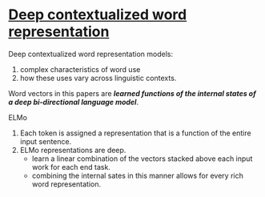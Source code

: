 # [Deep contextualized word representation](https://arxiv.org/abs/1802.05365)

Deep contextualized word representation models:
1. complex characteristics of word use
1. how these uses vary across linguistic contexts.

Word vectors in this papers are _**learned functions of the internal states of a deep bi-directional language model**_.

ELMo

1. Each token is assigned a representation that is a function of the entire input sentence.
1. ELMo representations are deep.
    - learn a linear combination of the vectors stacked above each input work for each end task.
    - combining the internal sates in this manner allows for every rich word representation.
